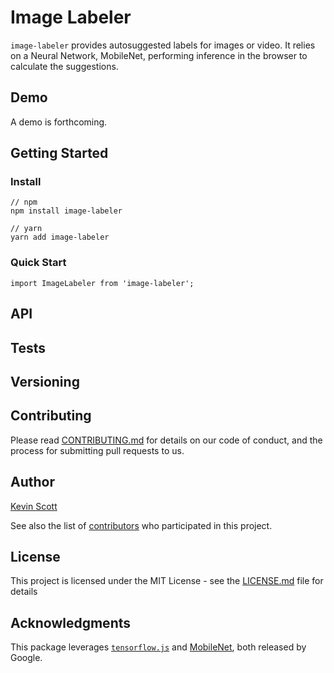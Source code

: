 # Image Labeler

`image-labeler` provides autosuggested labels for images or video. It relies on a Neural Network, MobileNet, performing inference in the browser to calculate the suggestions.

## Demo
A demo is forthcoming.

## Getting Started

### Install

```
// npm
npm install image-labeler

// yarn
yarn add image-labeler
```

### Quick Start

```
import ImageLabeler from 'image-labeler';

```

## API

## Tests

## Versioning

## Contributing

Please read [CONTRIBUTING.md](CONTRIBUTING.md) for details on our code of conduct, and the process for submitting pull requests to us.

## Author

[Kevin Scott](https://thekevinscott.com)

See also the list of [contributors](https://github.com/thekevinscott/image-labeler/contributors) who participated in this project.

## License

This project is licensed under the MIT License - see the [LICENSE.md](LICENSE.md) file for details

## Acknowledgments

This package leverages [`tensorflow.js`](https://js.tensorflow.org) and [MobileNet](https://arxiv.org/abs/1704.04861), both released by Google.
